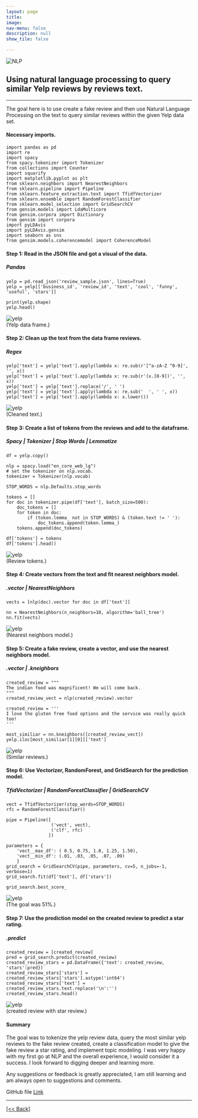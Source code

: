 ```yaml
---
layout: page
title:
image: 
nav-menu: false
description: null
show_tile: false

---
```


![NLP](/assets/images/QuerySimilarYelpReviews/nlp.jpg) <br>

## Using natural language processing to query similar Yelp reviews by reviews text.

---

The goal here is to use create a fake review and then use Natural Language Processing on the text to query similar reviews within the given Yelp data set. 

#### Necessary imports.
```
import pandas as pd
import re
import spacy 
from spacy.tokenizer import Tokenizer
from collections import Counter
import squarify
import matplotlib.pyplot as plt
from sklearn.neighbors import NearestNeighbors
from sklearn.pipeline import Pipeline
from sklearn.feature_extraction.text import TfidfVectorizer
from sklearn.ensemble import RandomForestClassifier
from sklearn.model_selection import GridSearchCV
from gensim.models import LdaMulticore
from gensim.corpora import Dictionary
from gensim import corpora
import pyLDAvis
import pyLDAvis.gensim
import seaborn as sns
from gensim.models.coherencemodel import CoherenceModel
```

#### Step 1: Read in the JSON file and got a visual of the data.
##### Pandas 
```
yelp = pd.read_json('review_sample.json', lines=True)
yelp = yelp[['business_id', 'review_id', 'text', 'cool', 'funny', 'useful', 'stars']]
```
```
print(yelp.shape)
yelp.head()
```
![yelp](/assets/images/QuerySimilarYelpReviews/yelp1.png) <br>
(Yelp data frame.)

#### Step 2: Clean up the text from the data frame reviews.
##### Regex
```
yelp['text'] = yelp['text'].apply(lambda x: re.sub(r'[^a-zA-Z ^0-9]', '', x))
yelp['text'] = yelp['text'].apply(lambda x: re.sub(r'(x.[0-9])', '', x))
yelp['text'] = yelp['text'].replace('/', ' ') 
yelp['text'] = yelp['text'].apply(lambda x: re.sub('  ', ' ', x))
yelp['text'] = yelp['text'].apply(lambda x: x.lower())
```
![yelp](/assets/images/QuerySimilarYelpReviews/yelp2.png) <br>
(Cleaned text.)

#### Step 3: Create a list of tokens from the reviews and add to the dataframe.
##### Spacy | Tokenizer | Stop Words | Lemmatize
```
df = yelp.copy()
```
```
nlp = spacy.load("en_core_web_lg")
# set the tokenizer on nlp.vocab.
tokenizer = Tokenizer(nlp.vocab)
```
```
STOP_WORDS = nlp.Defaults.stop_words
```
```
tokens = []
for doc in tokenizer.pipe(df['text'], batch_size=500):
    doc_tokens = []
    for token in doc:
        if (token.lemma_ not in STOP_WORDS) & (token.text != ' '):
            doc_tokens.append(token.lemma_)
    tokens.append(doc_tokens)
```
```
df['tokens'] = tokens
df['tokens'].head()
```
![yelp](/assets/images/QuerySimilarYelpReviews/yelp3.png) <br>
(Review tokens.)

#### Step 4: Create vectors from the text and fit nearest neighbors model.
##### .vector | NearestNeighbors
```
vects = [nlp(doc).vector for doc in df['text']]
```
```
nn = NearestNeighbors(n_neighbors=10, algorithm='ball_tree')
nn.fit(vects)
```
![yelp](/assets/images/QuerySimilarYelpReviews/yelp4.png) <br>
(Nearest neighbors model.)

#### Step 5: Create a fake review, create a vector, and use the nearest neighbors model.
##### .vector | .kneighbors
```
created_review = """
The indian food was magnificent! We will come back.
"""
created_review_vect = nlp(created_review).vector
```
```
created_review = '''
I love the gluten free food options and the service was really quick too!
'''
```
```
most_similiar = nn.kneighbors([created_review_vect])
yelp.iloc[most_similiar[1][0]]['text']
```
![yelp](/assets/images/QuerySimilarYelpReviews/yelp5.png) <br>
(Similar reviews.)

#### Step 6: Use Vectorizer, RandomForest, and GridSearch for the prediction model.
##### TfidVectorizer | RandomForestClassifier | GridSearchCV
```
vect = TfidfVectorizer(stop_words=STOP_WORDS)
rfc = RandomForestClassifier()
```
```
pipe = Pipeline([
                 ('vect', vect),
                 ('clf', rfc)                
                ])
```
```
parameters = {
    'vect__max_df': ( 0.5, 0.75, 1.0, 1.25, 1.50),
    'vect__min_df': (.01, .03, .05, .07, .09)
    }
grid_search = GridSearchCV(pipe, parameters, cv=5, n_jobs=-1, verbose=1)
grid_search.fit(df['text'], df['stars'])
```
```
grid_search.best_score_
```
![yelp](/assets/images/QuerySimilarYelpReviews/yelp6.png) <br>
(The goal was 51%.)

#### Step 7: Use the prediction model on the created review to predict a star rating.
##### .predict 
```
created_review = [created_review]
pred = grid_search.predict(created_review)
created_review_stars = pd.DataFrame({'text': created_review, 'stars':pred})
created_review_stars['stars'] = created_review_stars['stars'].astype('int64')
created_review_stars['text'] = created_review_stars.text.replace('\n':'')
created_review_stars.head()                 
```
![yelp](/assets/images/QuerySimilarYelpReviews/yelp7.png) <br>
(created review with star review.)

#### Summary
The goal was to tokenize the yelp review data, query the most similar yelp reviews to the fake review created, create a classification model to give the fake review a star rating, and implement topic modeling.
I was very happy with my first go at NLP and the overall experience, I would consider it a success. I look forward to digging deeper and learning more.

Any suggestions or feedback is greatly appreciated, I am still learning and am always open to suggestions and comments.

GitHub file
[Link]({{'https://github.com/CVanchieri/DSPortfolio/blob/master/posts/YelpNLPQueryReviewsPost/YelpNLPQueryReviews.ipynb'}})






---
[[<< Back]](https://cvanchieri.github.io/DSPortfolio/Tile1_Projects.html)
